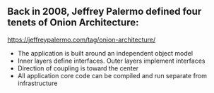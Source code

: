 

## Back in 2008, Jeffrey Palermo defined four tenets of Onion Architecture:

https://jeffreypalermo.com/tag/onion-architecture/

- The application is built around an independent object model
- Inner layers define interfaces.  Outer layers implement interfaces
- Direction of coupling is toward the center
- All application core code can be compiled and run separate from infrastructure


